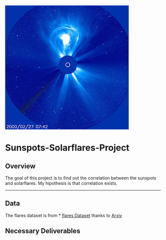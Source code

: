 ![Sun Thougts](https://github.com/YonatanRA/Sunspots-Solarflares-Project/blob/master/sol.jpg)

# Sunspots-Solarflares-Project

## Overview

The goal of this project is to find out the correlation between the sunspots and solarflares. My hipothesis is that correlation exists. 

---

## Data

The flares dataset is from * [flares Dataset](https://www.kaggle.com/heliodata/instruments-solarflares) thanks to [Arxiv](https://arxiv.org/abs/1703.04412)


## Necessary Deliverables



